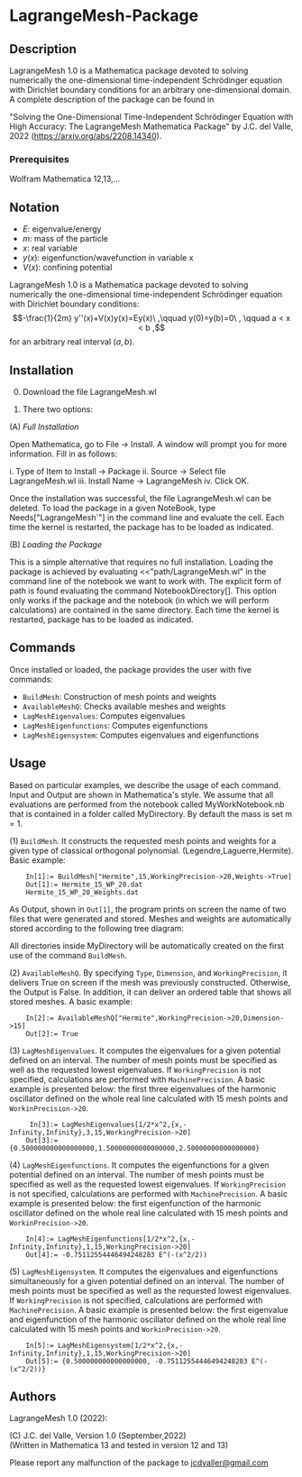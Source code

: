 # LagrangeMesh-Package

## Description
LagrangeMesh 1.0 is a Mathematica package devoted to solving numerically the one-dimensional time-independent Schrödinger equation with Dirichlet boundary conditions for an arbitrary one-dimensional domain.
A complete description of the package can be found in

"Solving the One-Dimensional Time-Independent Schrödinger Equation with 
      High Accuracy: The LagrangeMesh Mathematica Package"
                    by J.C. del Valle, 2022
                     (https://arxiv.org/abs/2208.14340).

             
### Prerequisites
Wolfram Mathematica 12,13,...

## Notation

   * $E$: eigenvalue/energy
   * $m$: mass of the particle
   * $x$: real variable
* $y(x)$: eigenfunction/wavefunction in variable x
* $V(x)$: confining potential




LagrangeMesh 1.0 is a Mathematica package devoted to solving numerically 
the one-dimensional time-independent Schrödinger equation with Dirichlet
boundary conditions:
     $$-\frac{1}{2m} y''(x)+V(x)y(x)=Ey(x)\ ,\qquad  y(0)=y(b)=0\  , \qquad      a < x < b ,$$
for an arbitrary real interval $(a,b)$. 


## Installation

0. Download the file LagrangeMesh.wl

1. There two options: 

(A) *Full Installation* 

Open Mathematica, go to File -> Install.
   A window will prompt you for more information. Fill in as follows:

  i. Type of Item to Install -> Package
 ii. Source -> Select file LagrangeMesh.wl 
iii. Install Name -> LagrangeMesh
 iv. Click OK.

Once the installation was successful, the file LagrangeMesh.wl can be
deleted. To load the package in a given NoteBook, type Needs["LagrangeMesh`"] 
in the command line and evaluate the cell. Each time the kernel is restarted, 
the package has to be loaded as indicated.


(B) *Loading the Package*

This is a simple alternative that requires no
   full installation. Loading the package is achieved by evaluating
   <<"path/LagrangeMesh.wl" in the command line of the notebook
   we want to work with. The explicit form of path is found evaluating
   the command NotebookDirectory[]. This option only works if the package
   and the notebook (in which we will perform calculations) are contained
   in the same directory. Each time the kernel is restarted, package has to be
   loaded as indicated.


## Commands

 Once installed or loaded, the package provides the user with five commands:



* `BuildMesh`: Construction of mesh points and weights            
* `AvailableMeshQ`: Checks available meshes and weights
* `LagMeshEigenvalues`: Computes eigenvalues
* `LagMeshEigenfunctions`: Computes eigenfunctions
* `LagMeshEigensystem`: Computes eigenvalues and eigenfunctions



## Usage

Based on particular examples, we describe the usage of each command. Input and Output
are shown in Mathematica's style. We assume that all evaluations are performed from the
notebook called MyWorkNotebook.nb that is contained in a folder called MyDirectory. By
default the mass is set m = 1.


(1) `BuildMesh`. It constructs the requested mesh points and weights for a given type 
               of classical orthogonal polynomial. (Legendre,Laguerre,Hermite).
               Basic example: 
              
        In[1]:= BuildMesh["Hermite",15,WorkingPrecision->20,Weights->True]
        Out[1]:= Hermite_15_WP_20.dat
        Hermite_15_WP_20_Weights.dat
                
As Output, shown in `Out[1]`, the program prints on screen the name of
two files that were generated and stored. Meshes and weights are 
automatically stored according to the following tree diagram:



All directories inside MyDirectory will be automatically created on the first use
of the command `BuildMesh`.       


(2) `AvailableMeshQ`. By specifying `Type`, `Dimension`, and `WorkingPrecision`, it delivers True on 
                    screen if the mesh was previously constructed. Otherwise, the Output
                    is False. In addition, it can deliver an ordered table that shows
                    all stored meshes. A basic example:

        In[2]:= AvailableMeshQ["Hermite",WorkingPrecision->20,Dimension->15]
        Out[2]:= True
                                 



(3) `LagMeshEigenvalues`. It computes the eigenvalues for a given potential defined on
                        an interval. The number of mesh points must be specified as 
                        well as the requested lowest eigenvalues. If `WorkingPrecision`
                        is not specified, calculations are performed with `MachinePrecision`.
                        A basic example is presented below: the first three eigenvalues
                        of the harmonic oscillator defined on the whole real line
                        calculated with 15 mesh points and `WorkinPrecision->20`.

         In[3]:= LagMeshEigenvalues[1/2*x^2,{x,-Infinity,Infinity},3,15,WorkingPrecision->20]
        Out[3]:= {0.500000000000000000,1.50000000000000000,2.50000000000000000}
          
 

(4) `LagMeshEigenfunctions`. It computes the eigenfunctions for a given potential defined on
                           an interval. The number of mesh points must be specified as 
                           well as the requested lowest eigenvalues. If `WorkingPrecision`
                           is not specified, calculations are performed with `MachinePrecision`.
                           A basic example is presented below: the first eigenfunction 
                           of the harmonic oscillator defined on the whole real line
                           calculated with 15 mesh points and `WorkinPrecision->20`.

        In[4]:= LagMeshEigenfunctions[1/2*x^2,{x,-Infinity,Infinity},1,15,WorkingPrecision->20]
        Out[4]:= -0.75112554446494248283 E^(-(x^2/2))

(5) `LagMeshEigensystem`. It computes the eigenvalues and eigenfunctions simultaneously 
                        for a given potential defined on an interval. The number of mesh
                        points must be specified as well as the requested lowest eigenvalues.
                        If `WorkingPrecision` is not specified, calculations are performed with
                        `MachinePrecision`. A basic example is presented below: the first
                        eigenvalue and eigenfunction of the harmonic oscillator defined
                        on the whole real line calculated with 15 mesh points and
                        `WorkinPrecision->20`.

        In[5]:= LagMeshEigensystem[1/2*x^2,{x,-Infinity,Infinity},1,15,WorkingPrecision->20]
        Out[5]:= {0.500000000000000000, -0.75112554446494248283 E^(-(x^2/2))}





## Authors
LagrangeMesh 1.0 (2022):  

(C) J.C. del Valle, Version 1.0 (September,2022)  
(Written in Mathematica 13 and tested in version 12 and 13)

Please report any malfunction of the package to jcdvaller@gmail.com
